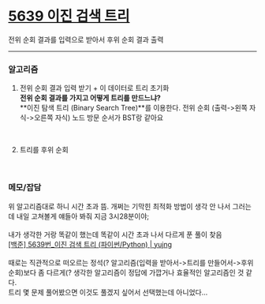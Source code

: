 [5639 이진 검색 트리](https://www.acmicpc.net/problem/5639)  
===========
전위 순회 결과를 입력으로 받아서 후위 순회 결과 출력  

-----------------------

### 알고리즘  
1. 전위 순회 결과 입력 받기 + 이 데이터로 트리 초기화  
   **전위 순회 결과를 가지고 어떻게 트리를 만드느냐?**  
   **이진 탐색 트리 (Binary Search Tree)**를 이용한다. 전위 순회 (출력->왼쪽 자식->오른쪽 자식) 노드 방문 순서가 BST랑 같아요  
<br/>

2. 트리를 후위 순회
<br/>

### 메모/잡담  
위 알고리즘대로 하니 시간 초과 뜸. 개쩌는 기막힌 최적화 방법이 생각 안 나서 그러는데 내일 고쳐볼게 얘들아 봐줘 지금 3시28분이야;  
<br/>
내가 생각한 거랑 똑같이 했는데 똑같이 시간 초과 나서 다르게 푼 풀이 찾음  
[[백준] 5639번_이진 검색 트리 (파이썬/Python) | yujng](https://velog.io/@yujng/백준-5639번이진-검색-트리-파이썬Python)  
<br/>
때로는 직관적으로 떠오르는 정석(? 알고리즘(입력을 받아서->트리를 만들어서->후위 순회)보다 좀 다르게(? 생각한 알고리즘이 정답에 가깝거나 효율적인 알고리즘인 것 같다.  
트리 몇 문제 풀어봤으면 이것도 풀겠지 싶어서 선택했는데 아니었다...  
